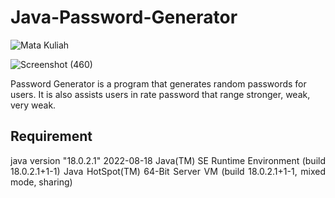 # Java-Password-Generator

![Mata Kuliah](https://img.shields.io/badge/Mata%20Kuliah-Pemrograman%20Berorientasi%20Objek-blue)


![Screenshot (460)](https://github.com/vinaapatricia/Java-Password-Generator/assets/95381061/d433f94f-0696-4474-9413-138f69016a55)

Password Generator is a program that generates random passwords for users. It is also assists users in rate password that range stronger, weak, very weak. 

## Requirement
<div align="justify">
java version "18.0.2.1" 2022-08-18
Java(TM) SE Runtime Environment (build 18.0.2.1+1-1)
Java HotSpot(TM) 64-Bit Server VM (build 18.0.2.1+1-1, mixed mode, sharing)
<div>
